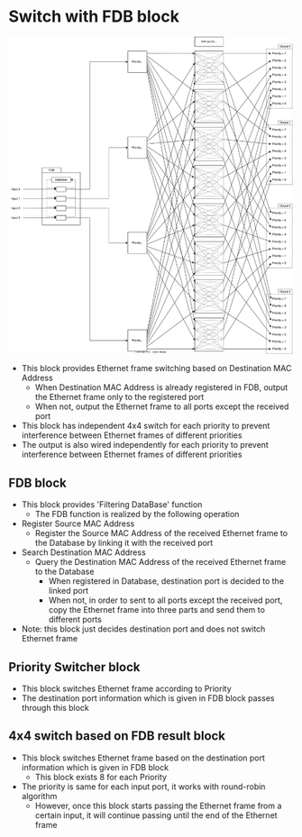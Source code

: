 # Switch with FDB block

![switch_with_fdb_block_overview](./img/switch_with_fdb_block_overview.drawio.svg)

- This block provides Ethernet frame switching based on Destination MAC Address
  - When Destination MAC Address is already registered in FDB, output the Ethernet frame only to the registered port
  - When not, output the Ethernet frame to all ports except the received port
- This block has independent 4x4 switch for each priority to prevent interference between Ethernet frames of different priorities
- The output is also wired independently for each priority to prevent interference between Ethernet frames of different priorities

## FDB block

- This block provides 'Filtering DataBase' function
  - The FDB function is realized by the following operation
- Register Source MAC Address
  - Register the Source MAC Address of the received Ethernet frame to the Database by linking it with the received port
- Search Destination MAC Address
  - Query the Destination MAC Address of the received Ethernet frame to the Database
    - When registered in Database, destination port is decided to the linked port
    - When not, in order to sent to all ports except the received port, copy the Ethernet frame into three parts and send them to different ports
- Note: this block just decides destination port and does not switch Ethernet frame

## Priority Switcher block

- This block switches Ethernet frame according to Priority
- The destination port information which is given in FDB block passes through this block

## 4x4 switch based on FDB result block

- This block switches Ethernet frame based on the destination port information which is given in FDB block
  - This block exists 8 for each Priority
- The priority is same for each input port, it works with round-robin algorithm
  - However, once this block starts passing the Ethernet frame from a certain input, it will continue passing until the end of the Ethernet frame
